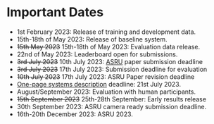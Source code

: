 # Important Dates

- 1st February 2023: Release of training and development data.
- 15th-18th of May 2023: Release of baseline system.
- ~~15th May 2023~~ 15th-18th of May 2023: Evaluation data release.
- 22nd of May 2023: Leaderboard open for submissions. 
- ~~3rd July 2023~~ 10th July 2023: [ASRU](http://www.asru2023.org/) paper submission deadline
- ~~3rd July 2023~~ 17th July 2023: Submission deadline for evaluation
- ~~10th July 2023~~ 17th July 2023: ASRU Paper revision deadline
- [One-page systems description](https://challenge.cogmhear.org/#/getting-started/systems-description) deadline: 21st July 2023.
- August/September 2023: Evaluation with human participants.
- ~~15th September 2023~~ 25th-28th September: Early results release
- 30th September 2023: ASRU camera ready submission deadline. 
- 16th-20th December 2023: ASRU 2023.

